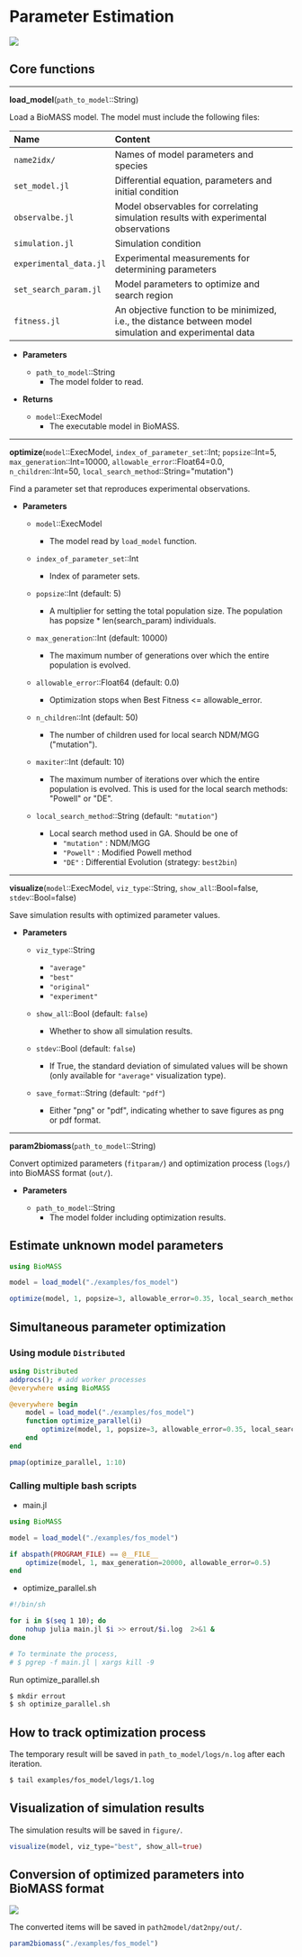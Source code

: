 # Parameter Estimation

![](../assets/result.png)

## Core functions

---

**load_model**(`path_to_model`::String)

Load a BioMASS model. The model must include the following files:

| Name                   | Content                                                                                                  |
| :--------------------- | :------------------------------------------------------------------------------------------------------- |
| `name2idx/`            | Names of model parameters and species                                                                    |
| `set_model.jl`         | Differential equation, parameters and initial condition                                                  |
| `observalbe.jl`        | Model observables for correlating simulation results with experimental observations                      |
| `simulation.jl`        | Simulation condition                                                                                     |
| `experimental_data.jl` | Experimental measurements for determining parameters                                                     |
| `set_search_param.jl`  | Model parameters to optimize and search region                                                           |
| `fitness.jl`           | An objective function to be minimized, i.e., the distance between model simulation and experimental data |

- **Parameters**

  - `path_to_model`::String
    - The model folder to read.

- **Returns**
  - `model`::ExecModel
    - The executable model in BioMASS.

---

**optimize**(`model`::ExecModel, `index_of_parameter_set`::Int; `popsize`::Int=5, `max_generation`::Int=10000, `allowable_error`::Float64=0.0, `n_children`::Int=50, `local_search_method`::String="mutation")

Find a parameter set that reproduces experimental observations.

- **Parameters**

  - `model`::ExecModel

    - The model read by `load_model` function.

  - `index_of_parameter_set`::Int

    - Index of parameter sets.

  - `popsize`::Int (default: 5)

    - A multiplier for setting the total population size. The population has popsize \* len(search_param) individuals.

  - `max_generation`::Int (default: 10000)

    - The maximum number of generations over which the entire population is evolved.

  - `allowable_error`::Float64 (default: 0.0)

    - Optimization stops when Best Fitness <= allowable_error.

  - `n_children`::Int (default: 50)

    - The number of children used for local search NDM/MGG ("mutation").

  - `maxiter`::Int (default: 10)

    - The maximum number of iterations over which the entire population is evolved. This is used for the local search methods: "Powell" or "DE".

  - `local_search_method`::String (default: `"mutation"`)

    - Local search method used in GA. Should be one of
      - `"mutation"` : NDM/MGG
      - `"Powell"` : Modified Powell method
      - `"DE"` : Differential Evolution (strategy: `best2bin`)

---

**visualize**(`model`::ExecModel, `viz_type`::String, `show_all`::Bool=false, `stdev`::Bool=false)

Save simulation results with optimized parameter values.

- **Parameters**

  - `viz_type`::String

    - `"average"`
    - `"best"`
    - `"original"`
    - `"experiment"`

  - `show_all`::Bool (default: `false`)

    - Whether to show all simulation results.

  - `stdev`::Bool (default: `false`)

    - If True, the standard deviation of simulated values will be shown
      (only available for `"average"` visualization type).

  - `save_format`::String (default: `"pdf"`)
    - Either "png" or "pdf", indicating whether to save figures as png or pdf format.

---

**param2biomass**(`path_to_model`::String)

Convert optimized parameters (`fitparam/`) and optimization process (`logs/`) into BioMASS format (`out/`).

- **Parameters**

  - `path_to_model`::String
    - The model folder including optimization results.

## Estimate unknown model parameters

```julia
using BioMASS

model = load_model("./examples/fos_model")

optimize(model, 1, popsize=3, allowable_error=0.35, local_search_method="powell")
```

## Simultaneous parameter optimization

### Using module `Distributed`

```julia
using Distributed
addprocs(); # add worker processes
@everywhere using BioMASS

@everywhere begin
    model = load_model("./examples/fos_model")
    function optimize_parallel(i)
        optimize(model, 1, popsize=3, allowable_error=0.35, local_search_method="powell")
    end
end

pmap(optimize_parallel, 1:10)
```

### Calling multiple bash scripts

- main.jl

```julia
using BioMASS

model = load_model("./examples/fos_model")

if abspath(PROGRAM_FILE) == @__FILE__
    optimize(model, 1, max_generation=20000, allowable_error=0.5)
end
```

- optimize_parallel.sh

```bash
#!/bin/sh

for i in $(seq 1 10); do
    nohup julia main.jl $i >> errout/$i.log  2>&1 &
done

# To terminate the process,
# $ pgrep -f main.jl | xargs kill -9
```

Run optimize_parallel.sh

```bash
$ mkdir errout
$ sh optimize_parallel.sh
```

## How to track optimization process

The temporary result will be saved in `path_to_model/logs/n.log` after each iteration.

```bash
$ tail examples/fos_model/logs/1.log
```

## Visualization of simulation results

The simulation results will be saved in `figure/`.

```julia
visualize(model, viz_type="best", show_all=true)
```

## Conversion of optimized parameters into BioMASS format

![](../assets/conversion.png)

The converted items will be saved in `path2model/dat2npy/out/`.

```julia
param2biomass("./examples/fos_model")
```
